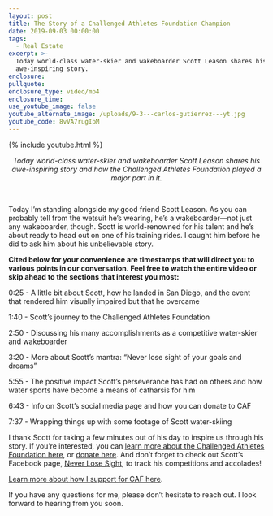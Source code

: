 ```yaml
---
layout: post
title: The Story of a Challenged Athletes Foundation Champion
date: 2019-09-03 00:00:00
tags:
  - Real Estate
excerpt: >-
  Today world-class water-skier and wakeboarder Scott Leason shares his
  awe-inspiring story.
enclosure:
pullquote:
enclosure_type: video/mp4
enclosure_time:
use_youtube_image: false
youtube_alternate_image: /uploads/9-3---carlos-gutierrez---yt.jpg
youtube_code: 8vVA7rugIpM
---
```


{% include youtube.html %}

<center><em>Today world-class water-skier and wakeboarder Scott Leason shares his awe-inspiring story and how the Challenged Athletes Foundation played a major part in it.</em></center>

&nbsp;

Today I’m standing alongside my good friend Scott Leason. As you can probably tell from the wetsuit he’s wearing, he’s a wakeboarder—not just any wakeboarder, though. Scott is world-renowned for his talent and he’s about ready to head out on one of his training rides. I caught him before he did to ask him about his unbelievable story.

**Cited below for your convenience are timestamps that will direct you to various points in our conversation. Feel free to watch the entire video or skip ahead to the sections that interest you most:**

0:25 - A little bit about Scott, how he landed in San Diego, and the event that rendered him visually impaired but that he overcame

1:40 - Scott’s journey to the Challenged Athletes Foundation

2:50 - Discussing his many accomplishments as a competitive water-skier and wakeboarder

3:20 - More about Scott’s mantra: “Never lose sight of your goals and dreams”

5:55 - The positive impact Scott’s perseverance has had on others and how water sports have become a means of catharsis for him

6:43 - Info on Scott’s social media page and how you can donate to CAF

7:37 - Wrapping things up with some footage of Scott water-skiing

I thank Scott for taking a few minutes out of his day to inspire us through his story. If you’re interested, you can <u><a target="_blank" href="https://www.challengedathletes.org/about-us/">learn more about the Challenged Athletes Foundation here</a></u>, or <u><a target="_blank" href="https://support.challengedathletes.org/site/Donation2?idb=932502791&amp;3004.donation=form1&amp;DONATION_LEVEL_ID_SELECTED=1&amp;df_id=3004&amp;mfc_pref=T&amp;idb=[[S76:idb]]">donate here</a></u>. And don’t forget to check out Scott’s Facebook page, <u><a target="_blank" href="https://www.facebook.com/neverloosesight/">Never Lose Sight</a></u>, to track his competitions and accolades\!

<u><a target="_blank" href="https://15thstreetmedia.wistia.com/medias/mz3jzvaznd">Learn more about how I support for CAF here</a></u>.

If you have any questions for me, please don’t hesitate to reach out. I look forward to hearing from you soon.